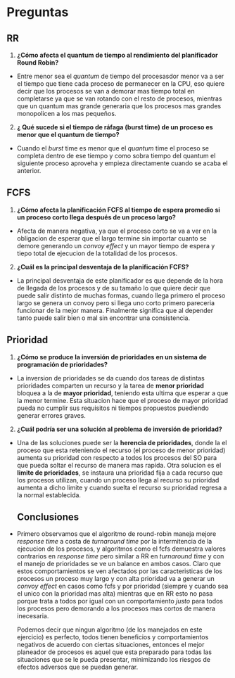 # Preguntas

## RR

1. **¿Cómo afecta el quantum de tiempo al rendimiento del planificador Round
   Robin?**

- Entre menor sea el _quantum_ de tiempo del procesasdor menor va a ser el tiempo que tiene cada proceso de permanecer en la CPU,
  eso quiere decir que los procesos se van a demorar mas tiempo total en completarse ya que se van rotando
  con el resto de procesos, mientras que un quantum mas grande generaria que los procesos mas
  grandes monopolicen a los mas pequeños.

2. **¿ Qué sucede si el tiempo de ráfaga (burst time) de un proceso es menor
   que el quantum de tiempo?**

- Cuando el _burst_ time es menor que el _quantum_ time el proceso se completa dentro de ese tiempo y como sobra tiempo del quantum
  el siguiente proceso aproveha y empieza directamente cuando se acaba el anterior.

## FCFS

1. **¿Cómo afecta la planificación FCFS al tiempo de espera promedio si un
   proceso corto llega después de un proceso largo?**

- Afecta de manera negativa, ya que el proceso corto se va a ver en la obligacion de esperar que el largo termine
  sin importar cuanto se demore generando un _convoy effect_ y un mayor tiempo de espera y tiepo total de ejecucion
  de la totalidad de los procesos.

2. **¿Cuál es la principal desventaja de la planificación FCFS?**

- La principal desventaja de este planificador es que depende de la hora de llegada de los procesos y de su tamaño
  lo que quiere decir que puede salir distinto de muchas formas, cuando llega primero el proceso largo se genera un convoy
  pero si llega uno corto primero pareceria funcionar de la mejor manera. Finalmente significa que al depender tanto puede salir bien
  o mal sin encontrar una consistencia.

## Prioridad

1. **¿Cómo se produce la inversión de prioridades en un sistema de
   programación de prioridades?**

- La inversion de prioridades se da cuando dos tareas de distintas prioridades comparten un recurso
  y la tarea de **menor prioridad** bloquea a la de **mayor prioridad**, teniendo esta ultima que esperar
  a que la menor termine. Esta situacion hace que el proceso de mayor prioridad pueda
  no cumplir sus requisitos ni tiempos propuestos puediendo generar errores graves.

2. **¿Cuál podría ser una solución al problema de inversión de prioridad?**

- Una de las soluciones puede ser la **herencia de prioridades**, donde la el proceso que esta reteniendo el recurso
  (el proceso de menor prioridad) aumenta su prioridad con respecto a todos los procesos del SO para que pueda soltar el
  recurso de manera mas rapida. Otra solucion es el **limite de prioridades**, se instaura una prioridad fija a
  cada recurso que los procesos utilizan, cuando un proceso llega al recurso su prioridad aumenta a dicho limite y cuando
  suelta el recurso su prioridad regresa a la normal establecida.

  ## Conclusiones

- Primero observamos que el algoritmo de round-robin maneja mejore _response time_ a costa de _turnaround time_ por la intermitencia de
  la ejecucion de los procesos, y algoritmos como el fcfs demuestra valores contrarios en _response time_ pero similar a RR en _turnaround time_
  y con el manejo de prioridades se ve un balance en ambos casos. Claro que estos comportamientos se ven afectados por las caracteristicas de los procesos
  un proceso muy largo y con alta prioridad va a generar un _convoy effect_ en casos como fcfs y por prioridad (siempre y cuando sea el unico con la prioridad mas alta)
  mientras que en RR esto no pasa porque trata a todos por igual con un comportamiento _justo_ para todos los procesos pero demorando a los procesos mas cortos de manera
  inecesaria.

  Podemos decir que ningun algoritmo (de los manejados en este ejercicio) es perfecto, todos tienen beneficios y comportamientos negativos de acuerdo con ciertas situaciones,
  entonces el mejor planeador de procesos es aquel que esta preparado para todas las situaciones que se le pueda presentar, minimizando los riesgos de efectos adversos que se puedan generar.
